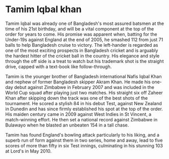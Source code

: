 # Tamim Iqbal khan
Tamim Iqbal was already one of Bangladesh's most assured batsmen at the time of his 21st birthday, and will be a vital component at the top of the order for years to come. His promise was apparent when, batting for the Under-19s against England at the end of 2005, he smashed 112 from just 71 balls to help Bangladesh cruise to victory. The left-hander is regarded as one of the most exciting prospects in Bangladesh cricket and is arguably the hardest hitter of the cricket ball in the country. His elegance and style through the off side is a treat to watch but his trademark shot is the straight drive, capped with a text-book like follow-through.

Tamim is the younger brother of Bangladesh international Nafis Iqbal Khan and nephew of former Bangladesh skipper Akram Khan. He made his one-day debut against Zimbabwe in February 2007 and was included in the World Cup squad after playing just two matches. His straight six off Zaheer Khan after skipping down the track was one of the best shots of the tournament. He scored a stylish 84 in his debut Test, against New Zealand in Dunedin and has since firmly established his spot at the top of the order. His maiden century came in 2009 against West Indies in St Vincent, a match-winning effort. He then set a national record against Zimbabwe in Bulawayo when he blasted an unbeaten 154 in a tall chase.

Tamim has found England's bowling attack particularly to his liking, and a superb run of form against them in two series, home and away, lead to five scores of more than fifty in six Test innings, culminating in his stunning 103 at Lord's in May 2010.